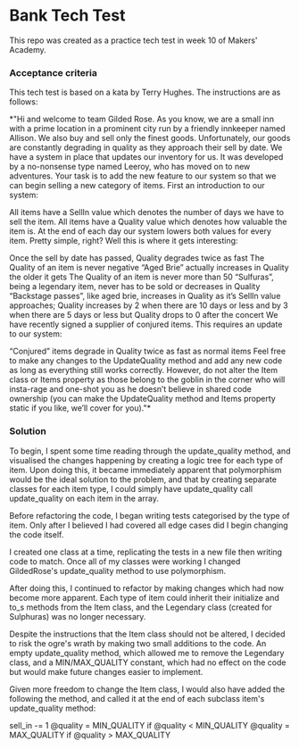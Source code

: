 Bank Tech Test
===============

This repo was created as a practice tech test in week 10 of Makers' Academy.

### Acceptance criteria

This tech test is based on a kata by Terry Hughes. The instructions are as follows:

*"Hi and welcome to team Gilded Rose. As you know, we are a small inn with a prime location in a prominent city run by a friendly innkeeper named Allison. We also buy and sell only the finest goods. Unfortunately, our goods are constantly degrading in quality as they approach their sell by date. We have a system in place that updates our inventory for us. It was developed by a no-nonsense type named Leeroy, who has moved on to new adventures. Your task is to add the new feature to our system so that we can begin selling a new category of items. First an introduction to our system:

All items have a SellIn value which denotes the number of days we have to sell the item. All items have a Quality value which denotes how valuable the item is. At the end of each day our system lowers both values for every item. Pretty simple, right? Well this is where it gets interesting:

Once the sell by date has passed, Quality degrades twice as fast
The Quality of an item is never negative
“Aged Brie” actually increases in Quality the older it gets
The Quality of an item is never more than 50
“Sulfuras”, being a legendary item, never has to be sold or decreases in Quality
“Backstage passes”, like aged brie, increases in Quality as it’s SellIn value approaches; Quality increases by 2 when there are 10 days or less and by 3 when there are 5 days or less but Quality drops to 0 after the concert
We have recently signed a supplier of conjured items. This requires an update to our system:

“Conjured” items degrade in Quality twice as fast as normal items
Feel free to make any changes to the UpdateQuality method and add any new code as long as everything still works correctly. However, do not alter the Item class or Items property as those belong to the goblin in the corner who will insta-rage and one-shot you as he doesn’t believe in shared code ownership (you can make the UpdateQuality method and Items property static if you like, we’ll cover for you)."*


### Solution
To begin, I spent some time reading through the update_quality method, and visualised the changes happening by creating a logic tree for each type of item. Upon doing this, it became immediately apparent that polymorphism would be the ideal solution to the problem, and that by creating separate classes for each item type, I could simply have update_quality call update_quality on each item in the array.

Before refactoring the code, I began writing tests categorised by the type of item. Only after I believed I had covered all edge cases did I begin changing the code itself.

I created one class at a time, replicating the tests in a new file then writing code to match. Once all of my classes were working I changed GildedRose's update_quality method to use polymorphism.

After doing this, I continued to refactor by making changes which had now become more apparent. Each type of item could inherit their initialize and to_s methods from the Item class, and the Legendary class (created for Sulphuras) was no longer necessary.

Despite the instructions that the Item class should not be altered, I decided to risk the ogre's wrath by making two small additions to the code. An empty update_quality method, which allowed me to remove the Legendary class, and a MIN/MAX_QUALITY constant, which had no effect on the code but would make future changes easier to implement.

Given more freedom to change the Item class, I would also have added the following the method, and called it at the end of each subclass item's update_quality method:

sell_in -= 1
@quality = MIN_QUALITY if @quality < MIN_QUALITY
@quality = MAX_QUALITY if @quality > MAX_QUALITY
